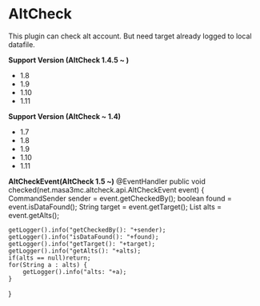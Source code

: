 # AltCheck<br>

This plugin can check alt account. But need target already logged to local datafile.

<b>Support Version (AltCheck 1.4.5 ~ )</b>
<ul>
<li>1.8</li>
<li>1.9</li>
<li>1.10</li>
<li>1.11</li>
</ul>

<b>Support Version (AltCheck ~ 1.4)</b>
<ul>
<li>1.7</li>
<li>1.8</li>
<li>1.9</li>
<li>1.10</li>
<li>1.11</li>
</ul>

<b>AltCheckEvent(AltCheck 1.5 ~)</b>
@EventHandler
public void checked(net.masa3mc.altcheck.api.AltCheckEvent event) {
	CommandSender sender = event.getCheckedBy();
	boolean found = event.isDataFound();
	String target = event.getTarget();
	List<String> alts = event.getAlts();
	
	getLogger().info("getCheckedBy(): "+sender);
	getLogger().info("isDataFound(): "+found);
	getLogger().info("getTarget(): "+target);
	getLogger().info("getAlts(): "+alts);
	if(alts == null)return;
	for(String a : alts) {
		getLogger().info("alts: "+a);
	}
}

